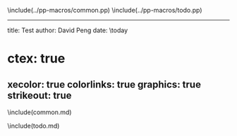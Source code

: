 \include(../pp-macros/common.pp)
\include(../pp-macros/todo.pp)

---
title: Test
author: David Peng
date: \today
# ctex: true
xecolor: true
colorlinks: true
graphics: true
strikeout: true
---

\include(common.md)

\include(todo.md)
